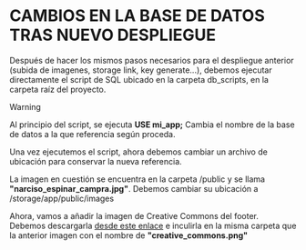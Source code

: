 # CAMBIOS EN LA BASE DE DATOS TRAS NUEVO DESPLIEGUE

Después de hacer los mismos pasos necesarios para el despliegue anterior (subida de imagenes, storage link, key generate...), debemos ejecutar directamente el script de SQL ubicado en la carpeta db_scripts, en la carpeta raíz del proyecto.

> [!WARNING]  
> Al principio del script, se ejecuta **USE mi_app;** Cambia el nombre de la base de datos a la que referencia según proceda.

Una vez ejecutemos el script, ahora debemos cambiar un archivo de ubicación para conservar la nueva referencia.

La imagen en cuestión se encuentra en la carpeta /public y se llama **"narciso_espinar_campra.jpg"**. Debemos cambiar su ubicación a /storage/app/public/images

Ahora, vamos a añadir la imagen de Creative Commons del footer. Debemos descargarla [desde este enlace](https://licensebuttons.net/l/by-nc/4.0/88x31.png) e inculirla en la misma carpeta que la anterior imagen con el nombre de **"creative_commons.png"**


